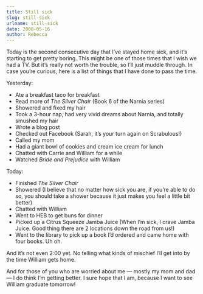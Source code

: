 ```yaml
---
title: Still sick
slug: still-sick
urlname: still-sick
date: 2008-05-16
author: Rebecca
---
```

Today is the second consecutive day that I&#x02bc;ve stayed home sick, and
it&#x02bc;s starting to get pretty boring. This might be one of those times that
I wish we had a TV. But it&#x02bc;s really not worth the trouble, so I&#x02bc;ll
just muddle through. In case you&#x02bc;re curious, here is a list of things
that I have done to pass the time.

Yesterday:

*   Ate a breakfast taco for breakfast
*   Read more of *The Silver Chair* (Book 6 of the Narnia series)
*   Showered and fixed my hair
*   Took a 3-hour nap, had very vivid dreams about Narnia, and totally smushed
    my hair
*   Wrote a blog post
*   Checked out Facebook (Sarah, it&#x02bc;s your turn again on Scrabulous!)
*   Called my mom
*   Had a giant bowl of cookies and cream ice cream for lunch
*   Chatted with Carrie and William for a while
*   Watched *Bride and Prejudice* with William

Today:

*   Finished *The Silver Chair*
*   Showered (I believe that no matter how sick you are, if you&#x02bc;re able
    to do so, you should take a shower because it just makes you feel a little
    bit better)
*   Chatted with William
*   Went to HEB to get buns for dinner
*   Picked up a Citrus Squeeze Jamba Juice (When I&#x02bc;m sick, I crave Jamba
    Juice. Good thing there are 2 locations down the road from us!)
*   Went to the library to pick up a book I&#x02bc;d ordered and came home with
    four books. Uh oh.

And it&#x02bc;s not even 2:00 yet. No telling what kinds of mischief I&#x02bc;ll
get into by the time William gets home.

And for those of you who are worried about me &mdash; mostly my mom and dad
&mdash; I do think I&#x02bc;m getting better. I sure hope that I am, because I
want to see William graduate tomorrow!
